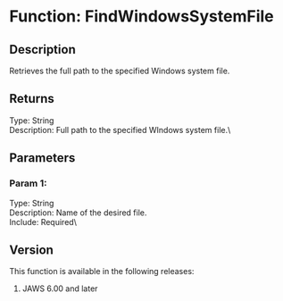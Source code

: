 # Function: FindWindowsSystemFile

## Description

Retrieves the full path to the specified Windows system file.

## Returns

Type: String\
Description: Full path to the specified WIndows system file.\

## Parameters

### Param 1:

Type: String\
Description: Name of the desired file.\
Include: Required\

## Version

This function is available in the following releases:

1.  JAWS 6.00 and later
